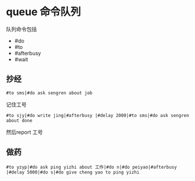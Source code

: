 # queue 命令队列

队列命令包括

* #do
* #to
* #afterbusy
* #wait

## 抄经

```
#to sms|#do ask sengren about job
```
记住工号

```
#to sjy|#do write jing|#afterbusy |#delay 2000|#to sms|#do ask sengren about done
```
然后report 工号

## 做药

```
#to yzyp|#do ask ping yizhi about 工作|#do n|#do peiyao|#afterbusy |#delay 5000|#do s|#do give cheng yao to ping yizhi
```